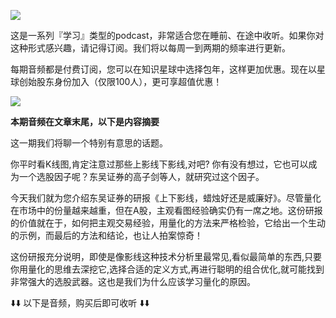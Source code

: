 ![](https://cdn.jsdelivr.net/gh/zillionare/images@main/images/hot/prompt/voice.jpg)


这是一系列『学习』类型的podcast，非常适合您在睡前、在途中收听。如果你对这种形式感兴趣，请记得订阅。我们将以每周一到两期的频率进行更新。


每期音频都是付费订阅，您可以在知识星球中选择包年，这样更加优惠。现在以星球创始股东身份加入（仅限100人），更可享超值优惠！

![](https://cdn.jsdelivr.net/gh/zillionare/images@main/images/2025/06/星球优惠券.png)

**本期音频在文章末尾，以下是内容摘要**

这一期我们将聊一个特别有意思的话题。

你平时看K线图,肯定注意过那些上影线下影线,对吧? 你有没有想过，它也可以成为一个选股因子呢？东吴证券的高子剑等人，就研究过这个因子。

今天我们就为您介绍东吴证券的研报《上下影线，蜡烛好还是威廉好》。尽管量化在市场中的份量越来越重，但在A股，主观看图经验确实仍有一席之地。这份研报的价值就在于，如何把主观交易经验，用量化的方法来严格检验，它给出一个生动的示例，而最后的方法和结论，也让人拍案惊奇！

这份研报充分说明，即使是像影线这种技术分析里最常见,看似最简单的东西,只要你用量化的思维去深挖它,选择合适的定义方式,再进行聪明的组合优化,就可能找到非常强大的选股武器。这也是我们为什么应该学习量化的原因。

⬇️⬇️ 以下是音频，购买后即可收听 ⬇️⬇️

